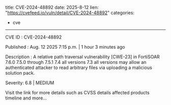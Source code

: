  
title: CVE-2024-48892
date: 2025-8-12
lien: "https://cvefeed.io/vuln/detail/CVE-2024-48892"
categories:
  - cve
---

CVE ID : CVE-2024-48892

Published :  Aug. 12
2025
7:15 p.m. | 1 hour
3 minutes ago

Description : A relative path traversal vulnerability [CWE-23] in FortiSOAR 7.6.0
7.5.0 through 7.5.1
7.4 all versions
7.3 all versions may allow an authenticated attacker to read arbitrary files via uploading a malicious solution pack.

Severity: 6.8 | MEDIUM

Visit the link for more details
such as CVSS details
affected products
timeline
and more...
